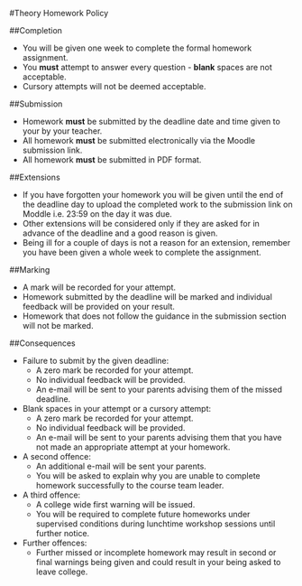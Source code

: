 #Theory Homework Policy

##Completion

- You will be given one week to complete the formal homework assignment.
- You **must** attempt to answer every question - **blank** spaces are not acceptable.
- Cursory attempts will not be deemed acceptable.

##Submission

- Homework **must** be submitted by the deadline date and time given to your by your teacher.
- All homework **must** be submitted electronically via the Moodle submission link.
- All homework **must** be submitted in PDF format.

##Extensions

- If you have forgotten your homework you will be given until the end of the deadline day to upload the completed work to the submission link on Moddle i.e. 23:59 on the day it was due.
- Other extensions will be considered only if they are asked for in advance of the deadline and a good reason is given.
- Being ill for a couple of days is not a reason for an extension, remember you have been given a whole week to complete the assignment.

##Marking

- A mark will be recorded for your attempt.
- Homework submitted by the deadline will be marked and individual feedback will be provided on your result.
- Homework that does not follow the guidance in the submission section will not be marked.

##Consequences
- Failure to submit by the given deadline:
    - A zero mark be recorded for your attempt.
    - No individual feedback will be provided.
    - An e-mail will be sent to your parents advising them of the missed deadline.
- Blank spaces in your attempt or a cursory attempt:
    - A zero mark be recorded for your attempt.
    - No individual feedback will be provided.
    - An e-mail will be sent to your parents advising them that you have not made an appropriate attempt at your homework.
- A second offence:
    - An additional e-mail will be sent your parents.
    - You will be asked to explain why you are unable to complete homework successfully to the course team leader.
- A third offence:
    - A college wide first warning will be issued.
    - You will be required to complete future homeworks under supervised conditions during lunchtime workshop sessions until further notice.
- Further offences:
    - Further missed or incomplete homework may result in second or final warnings being given and could result in your being asked to leave college.

